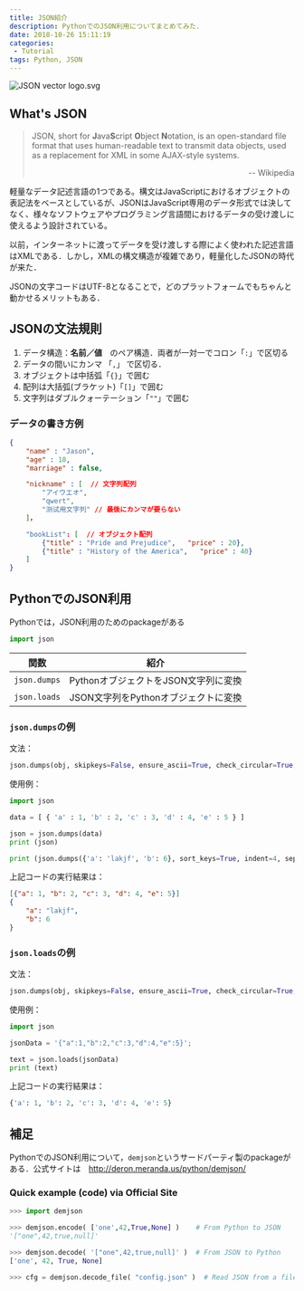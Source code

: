 ```yaml
---
title: JSON紹介
description: PythonでのJSON利用についてまとめてみた．
date: 2018-10-26 15:11:19
categories:
 - Tutorial
tags: Python, JSON
---
```



![JSON vector logo.svg](https://upload.wikimedia.org/wikipedia/commons/thumb/c/c9/JSON_vector_logo.svg/160px-JSON_vector_logo.svg.png)

## What's JSON

>  JSON, short for **J**ava**S**cript **O**bject **N**otation, is an open-standard file format that uses human-readable text to transmit data objects, used as a replacement for XML in some AJAX-style systems.
>
> <p align="right">-- Wikipedia</p>

 軽量なデータ記述言語の1つである。構文はJavaScriptにおけるオブジェクトの表記法をベースとしているが、JSONはJavaScript専用のデータ形式では決してなく、様々なソフトウェアやプログラミング言語間におけるデータの受け渡しに使えるよう設計されている。

以前，インターネットに渡ってデータを受け渡しする際によく使われた記述言語はXMLである．しかし，XMLの構文構造が複雑であり，軽量化したJSONの時代が来た．

JSONの文字コードはUTF-8となることで，どのプラットフォームでもちゃんと動かせるメリットもある．

## JSONの文法規則

1. データ構造：**名前／値**　のペア構造．両者が一対一でコロン「`:`」で区切る
2. データの間いにカンマ 「`,`」 で区切る．
3. オブジェクトは中括弧「`{}`」で囲む
4. 配列は大括弧(ブラケット)「`[]`」で囲む
5. 文字列はダブルクォーテーション「`""`」で囲む

### データの書き方例

``` JSON
{
    "name" : "Jason",
    "age" : 18,
    "marriage" : false,

    "nickname" : [  // 文字列配列
        "アイウエオ",
        "qwert",
        "测试用文字列" // 最後にカンマが要らない
    ]，

    "bookList": [  // オブジェクト配列
        {"title" : "Pride and Prejudice",   "price" : 20},
        {"title" : "History of the America",   "price" : 40}
    ]        
}
```


## PythonでのJSON利用

Pythonでは，JSON利用のためのpackageがある

``` python
import json
```



| 関数         | 紹介                                 |
| ------------ | ------------------------------------ |
| `json.dumps` | PythonオブジェクトをJSON文字列に変換 |
| `json.loads` | JSON文字列をPythonオブジェクトに変換 |

### `json.dumps`の例

文法：

```python
json.dumps(obj, skipkeys=False, ensure_ascii=True, check_circular=True, allow_nan=True, cls=None, indent=None, separators=None, encoding="utf-8", default=None, sort_keys=False, **kw)
```

使用例：
``` python
import json

data = [ { 'a' : 1, 'b' : 2, 'c' : 3, 'd' : 4, 'e' : 5 } ]

json = json.dumps(data)
print (json)

print (json.dumps({'a': 'lakjf', 'b': 6}, sort_keys=True, indent=4, separators=(',', ': ')))
```

上記コードの実行結果は：

``` json
[{"a": 1, "b": 2, "c": 3, "d": 4, "e": 5}]
{
    "a": "lakjf",
    "b": 6
}
```



### `json.loads`の例

文法：

```python
json.dumps(obj, skipkeys=False, ensure_ascii=True, check_circular=True, allow_nan=True, cls=None, indent=None, separators=None, encoding="utf-8", default=None, sort_keys=False, **kw)
```

使用例：

```python
import json

jsonData = '{"a":1,"b":2,"c":3,"d":4,"e":5}';

text = json.loads(jsonData)
print (text)
```

上記コードの実行結果は：

```python
{'a': 1, 'b': 2, 'c': 3, 'd': 4, 'e': 5}
```



## 補足

PythonでのJSON利用について，`demjson`というサードパーティ製のpackageがある．公式サイトは　http://deron.meranda.us/python/demjson/

### Quick example (code) via Official Site

```python
>>> import demjson

>>> demjson.encode( ['one',42,True,None] )    # From Python to JSON
'["one",42,true,null]'

>>> demjson.decode( '["one",42,true,null]' )  # From JSON to Python
['one', 42, True, None]

>>> cfg = demjson.decode_file( "config.json" )  # Read JSON from a file
```
